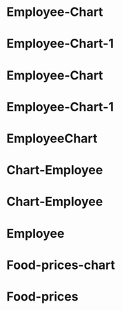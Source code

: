 # Employee-Chart
# Employee-Chart-1
# Employee-Chart
# Employee-Chart-1
# EmployeeChart
# Chart-Employee
# Chart-Employee
# Employee
# Food-prices-chart
# Food-prices
